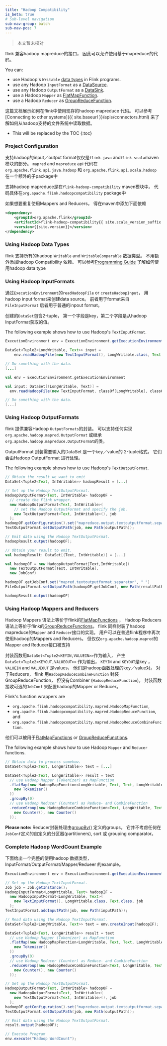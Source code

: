 ```yaml
---
title: "Hadoop Compatibility"
is_beta: true
# Sub-level navigation
sub-nav-group: batch
sub-nav-pos: 7
---
```

<!--
Licensed to the Apache Software Foundation (ASF) under one
or more contributor license agreements.  See the NOTICE file
distributed with this work for additional information
regarding copyright ownership.  The ASF licenses this file
to you under the Apache License, Version 2.0 (the
"License"); you may not use this file except in compliance
with the License.  You may obtain a copy of the License at

  http://www.apache.org/licenses/LICENSE-2.0

Unless required by applicable law or agreed to in writing,
software distributed under the License is distributed on an
"AS IS" BASIS, WITHOUT WARRANTIES OR CONDITIONS OF ANY
KIND, either express or implied.  See the License for the
specific language governing permissions and limitations
under the License.
-->

>本文暂未校对

flink 兼容hadoop mapreduce的接口， 因此可以允许使用基于mapreduce的代码。

You can:

- use Hadoop's `Writable` [data types](index.html#data-types) in Flink programs.
- use any Hadoop `InputFormat` as a [DataSource](index.html#data-sources).
- use any Hadoop `OutputFormat` as a [DataSink](index.html#data-sinks).
- use a Hadoop `Mapper` as [FlatMapFunction](dataset_transformations.html#flatmap).
- use a Hadoop `Reducer` as [GroupReduceFunction](dataset_transformations.html#groupreduce-on-grouped-dataset).

这篇文档展示如何在flink中使用现存的hadoop mapreduce 代码。 可以参考[Connecting to other systems]({{ site.baseurl }}/apis/connectors.html)
来了解如何从hadoop支持的文件系统中读取数据。

* This will be replaced by the TOC
{:toc}

### Project Configuration


支持hadoop的input／output format仅仅是`flink-java` and`flink-scala`maven模块的部分。
`mapred` and `mapreduce` api 代码在`org.apache.flink.api.java.hadoop` 和
`org.apache.flink.api.scala.hadoop` 在一个额外的子package中

支持hadoop mapreduce是在`flink-hadoop-compatibility` maven模块中。
代码具体在`org.apache.flink.hadoopcompatibility` package中

如果想要重复使用Mappers and Reducers， 得在maven中添加下面依赖

~~~xml
<dependency>
	<groupId>org.apache.flink</groupId>
	<artifactId>flink-hadoop-compatibility{{ site.scala_version_suffix }}</artifactId>
	<version>{{site.version}}</version>
</dependency>
~~~

### Using Hadoop Data Types

flink 支持所有的hadoop `Writable` and `WritableComparable` 数据类型。 不用额外添加hadoop Compatibility 依赖。
可以参考[Programming Guide](index.html#data-types) 了解如何使用hadoop data type

### Using Hadoop InputFormats


通过`ExecutionEnvironment`的`readHadoopFile` or `createHadoopInput`， 
用hadoop input format来创建data source。 前者用于format来自`FileInputFormat`
后者用于普通的inpout format。


创建的`DataSet`包含2-tuple， 第一个字段是key，第二个字段是从hadoop InputFormat获取的值。

The following example shows how to use Hadoop's `TextInputFormat`.

<div class="codetabs" markdown="1">
<div data-lang="java" markdown="1">

~~~java
ExecutionEnvironment env = ExecutionEnvironment.getExecutionEnvironment();

DataSet<Tuple2<LongWritable, Text>> input =
    env.readHadoopFile(new TextInputFormat(), LongWritable.class, Text.class, textPath);

// Do something with the data.
[...]
~~~

</div>
<div data-lang="scala" markdown="1">

~~~scala
val env = ExecutionEnvironment.getExecutionEnvironment

val input: DataSet[(LongWritable, Text)] =
  env.readHadoopFile(new TextInputFormat, classOf[LongWritable], classOf[Text], textPath)

// Do something with the data.
[...]
~~~

</div>

</div>

### Using Hadoop OutputFormats


flink 提供兼容Hadoop `OutputFormats`的封装。 可以支持任何实现`org.apache.hadoop.mapred.OutputFormat`
或继承`org.apache.hadoop.mapreduce.OutputFormat`的类。


OutputFormat 封装需要输入的DataSet 是一个key／value的 2-tuple格式。 它们会由Hadoop OutputFormat 进行处理。

The following example shows how to use Hadoop's `TextOutputFormat`.

<div class="codetabs" markdown="1">
<div data-lang="java" markdown="1">

~~~java
// Obtain the result we want to emit
DataSet<Tuple2<Text, IntWritable>> hadoopResult = [...]

// Set up the Hadoop TextOutputFormat.
HadoopOutputFormat<Text, IntWritable> hadoopOF =
  // create the Flink wrapper.
  new HadoopOutputFormat<Text, IntWritable>(
    // set the Hadoop OutputFormat and specify the job.
    new TextOutputFormat<Text, IntWritable>(), job
  );
hadoopOF.getConfiguration().set("mapreduce.output.textoutputformat.separator", " ");
TextOutputFormat.setOutputPath(job, new Path(outputPath));

// Emit data using the Hadoop TextOutputFormat.
hadoopResult.output(hadoopOF);
~~~

</div>
<div data-lang="scala" markdown="1">

~~~scala
// Obtain your result to emit.
val hadoopResult: DataSet[(Text, IntWritable)] = [...]

val hadoopOF = new HadoopOutputFormat[Text,IntWritable](
  new TextOutputFormat[Text, IntWritable],
  new JobConf)

hadoopOF.getJobConf.set("mapred.textoutputformat.separator", " ")
FileOutputFormat.setOutputPath(hadoopOF.getJobConf, new Path(resultPath))

hadoopResult.output(hadoopOF)


~~~

</div>

</div>

### Using Hadoop Mappers and Reducers


Hadoop Mappers 语法上等价于flink的[FlatMapFunctions](dataset_transformations.html#flatmap) ， 
Hadoop Reducers 语法上等价于flink的[GroupReduceFunctions](dataset_transformations.html#groupreduce-on-grouped-dataset)。
flink 同样封装了hadoop mapreduce的`Mapper` and `Reducer`接口的实现。 用户可以在普通flink程序中再次使用hadoop的Mappers and Reducers。 
但仅仅`org.apache.hadoop.mapred`的Mapper and Reducer接口被支持


封装函数用`DataSet<Tuple2<KEYIN,VALUEIN>>`作为输入， 产生`DataSet<Tuple2<KEYOUT,VALUEOUT>>` 作为输出， `KEYIN` and `KEYOUT`是key ， 
`VALUEIN` and `VALUEOUT` 是values， 他们是hadoop函数处理的key／value对。 对于Reducers， flink 用`HadoopReduceCombineFunction` 封装GroupReduceFunction，
但没有Combiner (`HadoopReduceFunction`)。 封装函数接收可选的`JobConf` 来配置hadoop的Mapper or Reducer。

Flink's function wrappers are

- `org.apache.flink.hadoopcompatibility.mapred.HadoopMapFunction`,
- `org.apache.flink.hadoopcompatibility.mapred.HadoopReduceFunction`, and
- `org.apache.flink.hadoopcompatibility.mapred.HadoopReduceCombineFunction`.

他们可以被用于[FlatMapFunctions](dataset_transformations.html#flatmap) or [GroupReduceFunctions](dataset_transformations.html#groupreduce-on-grouped-dataset).

The following example shows how to use Hadoop `Mapper` and `Reducer` functions.

~~~java
// Obtain data to process somehow.
DataSet<Tuple2<Text, LongWritable>> text = [...]

DataSet<Tuple2<Text, LongWritable>> result = text
  // use Hadoop Mapper (Tokenizer) as MapFunction
  .flatMap(new HadoopMapFunction<LongWritable, Text, Text, LongWritable>(
    new Tokenizer()
  ))
  .groupBy(0)
  // use Hadoop Reducer (Counter) as Reduce- and CombineFunction
  .reduceGroup(new HadoopReduceCombineFunction<Text, LongWritable, Text, LongWritable>(
    new Counter(), new Counter()
  ));
~~~

**Please note:** Reducer封装处理由[groupBy()](dataset_transformations.html#transformations-on-grouped-dataset) 定义的groups。
它并不考虑任何在`JobConf`定义的自定义的分区器(partitioners), sort 或 grouping comparator。

### Complete Hadoop WordCount Example

下面给出一个完整的使用hadoop 数据类型， InputFormat/OutputFormat/Mapper/Redueer 的example。

~~~java
ExecutionEnvironment env = ExecutionEnvironment.getExecutionEnvironment();

// Set up the Hadoop TextInputFormat.
Job job = Job.getInstance();
HadoopInputFormat<LongWritable, Text> hadoopIF =
  new HadoopInputFormat<LongWritable, Text>(
    new TextInputFormat(), LongWritable.class, Text.class, job
  );
TextInputFormat.addInputPath(job, new Path(inputPath));

// Read data using the Hadoop TextInputFormat.
DataSet<Tuple2<LongWritable, Text>> text = env.createInput(hadoopIF);

DataSet<Tuple2<Text, LongWritable>> result = text
  // use Hadoop Mapper (Tokenizer) as MapFunction
  .flatMap(new HadoopMapFunction<LongWritable, Text, Text, LongWritable>(
    new Tokenizer()
  ))
  .groupBy(0)
  // use Hadoop Reducer (Counter) as Reduce- and CombineFunction
  .reduceGroup(new HadoopReduceCombineFunction<Text, LongWritable, Text, LongWritable>(
    new Counter(), new Counter()
  ));

// Set up the Hadoop TextOutputFormat.
HadoopOutputFormat<Text, IntWritable> hadoopOF =
  new HadoopOutputFormat<Text, IntWritable>(
    new TextOutputFormat<Text, IntWritable>(), job
  );
hadoopOF.getConfiguration().set("mapreduce.output.textoutputformat.separator", " ");
TextOutputFormat.setOutputPath(job, new Path(outputPath));

// Emit data using the Hadoop TextOutputFormat.
result.output(hadoopOF);

// Execute Program
env.execute("Hadoop WordCount");
~~~
